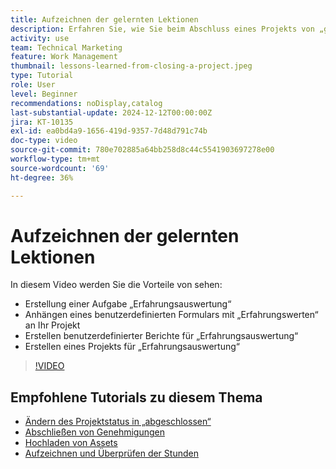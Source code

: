 ```yaml
---
title: Aufzeichnen der gelernten Lektionen
description: Erfahren Sie, wie Sie beim Abschluss eines Projekts von „gewonnenen Erfahrungen“ profitieren können.
activity: use
team: Technical Marketing
feature: Work Management
thumbnail: lessons-learned-from-closing-a-project.jpeg
type: Tutorial
role: User
level: Beginner
recommendations: noDisplay,catalog
last-substantial-update: 2024-12-12T00:00:00Z
jira: KT-10135
exl-id: ea0bd4a9-1656-419d-9357-7d48d791c74b
doc-type: video
source-git-commit: 780e702885a64bb258d8c44c5541903697278e00
workflow-type: tm+mt
source-wordcount: '69'
ht-degree: 36%

---
```


# Aufzeichnen der gelernten Lektionen

In diesem Video werden Sie die Vorteile von sehen:

* Erstellung einer Aufgabe „Erfahrungsauswertung“
* Anhängen eines benutzerdefinierten Formulars mit „Erfahrungswerten“ an Ihr Projekt
* Erstellen benutzerdefinierter Berichte für „Erfahrungsauswertung“
* Erstellen eines Projekts für „Erfahrungsauswertung“

>[!VIDEO](https://video.tv.adobe.com/v/3441012/?quality=12&learn=on)

## Empfohlene Tutorials zu diesem Thema

* [Ändern des Projektstatus in „abgeschlossen“](/help/manage-work/projects/change-the-project-status.md)
* [Abschließen von Genehmigungen](/help/manage-work/close-a-project/complete-approvals.md)
* [Hochladen von Assets](/help/manage-work/close-a-project/upload-assets.md)
* [Aufzeichnen und Überprüfen der Stunden](/help/manage-work/close-a-project/log-and-review-hours.md)
